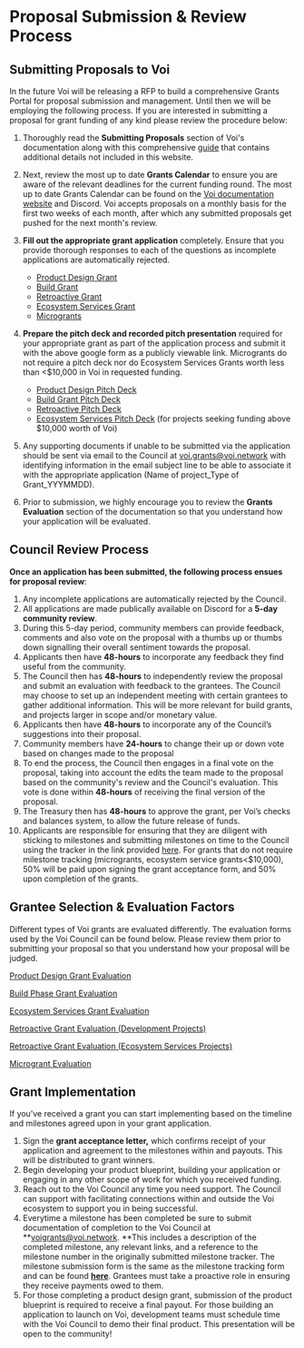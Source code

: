 # Proposal Submission & Review Process

## Submitting Proposals to Voi

In the future Voi will be releasing a RFP to build a comprehensive Grants Portal for proposal submission and management. Until then we will be employing the following process. If you are interested in submitting a proposal for grant funding of any kind please review the procedure below: 

1. Thoroughly read the **Submitting Proposals** section of Voi's documentation along with this comprehensive [guide](https://docs.google.com/document/d/1rgZcpBtZY0rwq3W6-omnRjIGg54T8G3w1xjA_2usg84/edit) that contains additional details not included in this website. 
2.  Next, review the most up to date **Grants Calendar** to ensure you are aware of the relevant deadlines for the current funding round. The most up to date Grants Calendar can be found on the [Voi documentation website](https://docs.voi.network/) and Discord. Voi accepts proposals on a monthly basis for the first two weeks of each month, after which any submitted proposals get pushed for the next month's review. 
3. **Fill out the appropriate grant application** completely. Ensure that you provide thorough responses to each of the questions as incomplete applications are automatically rejected. 
    - [Product Design Grant](https://forms.gle/6A1eL87sEZRPgb6KA)
    - [Build Grant](https://forms.gle/oUnaDZgmRrh8zNeu9)
    - [Retroactive Grant](https://docs.google.com/forms/d/e/1FAIpQLSecyd0j1JuWhHgPWicyi5iRXJmqi4dw_Dqj0H-ex0QOSh0iYQ/viewform?usp=sf_link)
    - [Ecosystem Services Grant](https://docs.google.com/forms/d/1khhwLFKF_TxYOsNasXfOGI8AzRl_Ny1KpJh3794kFa4/edit)
    - [Microgrants](https://docs.google.com/forms/d/1A1M_FiuUrKPtHAYmbo0jmy5HTu1xFVXH7_aRSMbtXRU/edit)

4. **Prepare the pitch deck and recorded pitch presentation** required for your appropriate grant as part of the application process and submit it with the above google form as a publicly viewable link. Microgrants do not require a pitch deck nor do Ecosystem Services Grants worth less than <$10,000 in Voi in requested funding.
    - [Product Design Pitch Deck](https://docs.google.com/presentation/d/1JwjrArUgIc2cF8l4LdBjunJ07V2_d21etOFpNI7wUno/edit#slide=id.p)
    - [Build Grant Pitch Deck](https://docs.google.com/presentation/d/1wNA5HeAgpwwFEEXvdnd4Jc6LEiYw4k83HByFZH799jI/edit#slide=id.p)
    - [Retroactive Pitch Deck ](https://docs.google.com/presentation/d/1hpxkDJX6xYj9Q8_5BEUtkpksERTCsJAnOQknEiISURQ/edit#slide=id.g2e773e3439e_0_16)
    - [Ecosystem Services Pitch Deck](https://docs.google.com/presentation/d/1kDAVnKIJT5hYh_69jxW8XuXjQ2J7Pj91NlOxaNy7Zvo/edit?usp=sharing) (for projects seeking funding above $10,000 worth of Voi)
5.  Any supporting documents if unable to be submitted via the application should be sent via email to the Council at [voi.grants@voi.network](mailto:voi.grants@voi.network) with identifying information in the email subject line to be able to associate it with the appropriate application (Name of project_Type of Grant_YYYMMDD). 
6. Prior to submission, we highly encourage you to review the **Grants Evaluation** section of the documentation so that you understand how your application will be evaluated. 


## Council Review Process 

**Once an application has been submitted, the following process ensues for proposal review**: 

1. Any incomplete applications are automatically rejected by the Council. 
2. All applications are made publically available on Discord for a **5-day community review**. 
3. During this 5-day period, community members can provide feedback, comments and also vote on the proposal with a thumbs up or thumbs down signalling their overall sentiment towards the proposal. 
4. Applicants then have **48-hours** to incorporate any feedback they find useful from the community. 
5. The Council then has **48-hours** to independently review the proposal and submit an evaluation with feedback to the grantees. The Council may choose to set up an independent meeting with certain grantees to gather additional information. This will be more relevant for build grants, and projects larger in scope and/or monetary value. 
6. Applicants then have **48-hours** to incorporate any of the Council’s suggestions into their proposal.
7. Community members have **24-hours** to change their up or down vote based on changes made to the proposal
8. To end the process, the Council then engages in a final vote on the proposal, taking into account the edits the team made to the proposal based on the community's review and the Council's evaluation. This vote is done within **48-hours** of receiving the final version of the proposal. 
9. The Treasury then has **48-hours** to approve the grant, per Voi’s checks and balances system, to allow the future release of funds.
10. Applicants are responsible for ensuring that they are diligent with sticking to milestones and submitting milestones on time to the Council using the tracker in the link provided [here](https://docs.google.com/document/d/17QS_FfhjEttHnXu2d3DWKk4qoD6irAv0F3sVF17Y6wQ/edit#heading=h.alfnp343pc9r). For grants that do not require milestone tracking (microgrants, ecosystem service grants&lt;$10,000), 50% will be paid upon signing the grant acceptance form, and 50% upon completion of the grants. 


## Grantee Selection & Evaluation Factors 

Different types of Voi grants are evaluated differently. The evaluation forms used by the Voi Council can be found below. Please review them prior to submitting your proposal so that you understand how your proposal will be judged. 

[Product Design Grant Evaluation](https://docs.google.com/forms/d/e/1FAIpQLSd6brWeeLl8WnJMCDVxcKb_QhzFVmAlYLrjuWnaUw3wOppr8g/viewform?usp=sf_link)

[Build Phase Grant Evaluation](https://forms.gle/vxLNhwyWjmtSH3ff6)

[Ecosystem Services Grant Evaluation](https://docs.google.com/forms/d/e/1FAIpQLSf_jdul5uOi_ijDYAHx6zGp6CMcTwE9PwKzgASMgFTyVel2qg/viewform?usp=sf_link)

[Retroactive Grant Evaluation (Development Projects)](https://docs.google.com/forms/d/e/1FAIpQLSfSsnnu3D9jafkR8Ukt5NeXPAgMxpCweNvTQyguhUBOrWInsg/viewform?usp=sf_link)

[Retroactive Grant Evaluation (Ecosystem Services Projects)](https://docs.google.com/forms/d/e/1FAIpQLSeCX2jrvkAXiUvvElpTOUgOH83yBrxwlEv0di2mZM_NxQ3nEQ/viewform?usp=sf_link)

[Microgrant Evaluation](https://docs.google.com/forms/d/e/1FAIpQLSfdWJ5Po9xbK75BZRsi25tJfOfgmDPjq60vrcmuEuW-jYscQg/viewform?usp=sf_link)


## Grant Implementation 

If you’ve received a grant you can start implementing based on the timeline and milestones agreed upon in your grant application. 

1. Sign the **grant acceptance letter,** which confirms receipt of your application and agreement to the milestones within and payouts. This will be distributed to grant winners. 
2. Begin developing your product blueprint, building your application or engaging in any other scope of work for which you received funding.
3. Reach out to the Voi Council any time you need support. The Council can support with facilitating connections within and outside the Voi ecosystem to support you in being successful. 
4. Everytime a milestone has been completed be sure to submit documentation of completion to the Voi Council at **[voigrants@voi.network](mailto:voigrants@voi.network). **This includes a description of the completed milestone, any relevant links, and a reference to the milestone number in the originally submitted milestone tracker. The milestone submission form is the same as the milestone tracking form and can be found **[here](https://docs.google.com/document/d/17QS_FfhjEttHnXu2d3DWKk4qoD6irAv0F3sVF17Y6wQ/edit#heading=h.alfnp343pc9r)**. Grantees must take a proactive role in ensuring they receive payments owed to them.
5. For those completing a product design grant, submission of the product blueprint is required to receive a final payout. For those building an application to launch on Voi, development teams must schedule time with the Voi Council to demo their final product. This presentation will be open to the community! 
